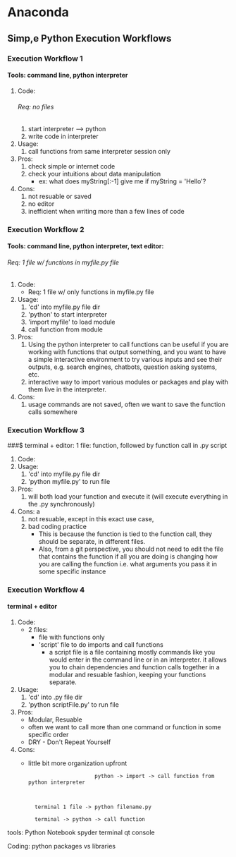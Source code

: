 # Anaconda
## Simp,e Python Execution Workflows
### Execution Workflow 1
#### Tools: command line, python interpreter 
1. Code: 		
	###### Req: no files		
	1. start interpreter
		--> python
	2. write code in interpreter
2. Usage:			 	
	1. call functions from same interpreter session only
3. Pros:								
	1. check simple or internet code 
	2. check your intuitions about data manipulation
		* ex: what does myString[:-1] give me if myString = 'Hello'?
4. Cons:								
	1. not resuable or saved
	2. no editor
	3. inefficient when writing more than a few lines of code

### Execution Workflow 2
#### Tools: command line, python interpreter, text editor: 
###### Req: 1 file w/ functions in myfile.py file
1. Code:			
	* Req: 1 file w/ only functions in myfile.py file
2. Usage: 					
	1. 'cd' into myfile.py file dir
	2. 'python' to start interpreter
	3. 'import myfile' to load module
	4. call function from module
3. Pros:					
	1. Using the python interpreter to call functions can be useful if you are working with functions that output something, and you want to have a simple interactive environment to try various inputs and see their outputs, e.g. search engines, chatbots, question asking systems, etc.
	2. interactive way to import various modules or packages and play with them live in the interpreter.
4. Cons:					
	1. usage commands are not saved, often we want to save the function calls somewhere

### Execution Workflow 3
###$ terminal + editor: 1 file: function, followed by function call in .py script
1. Code:				
2. Usage: 				
	1. 'cd' into myfile.py file dir
	2. 'python myfile.py' to run file 
3. Pros:					
	1. will both load your function and execute it (will execute everything in the .py synchronously)
4. Cons:					a
	1. not resuable, except in this exact use case, 
	2. bad coding practice
		* This is because the function is tied to the function call, they should be separate, in different files.
		* Also, from a git perspective, you should not need to edit the file that contains the function if all you are doing is changing how you are calling the function i.e. what arguments you pass it in some specific instance

### Execution Workflow 4
#### terminal + editor  
1. Code:	
	* 2 files:			
		 * file with functions only
		 * 'script' file to do imports and call functions 
			* a script file is a file containing mostly commands like you would enter in the command line or in an interpreter. it allows you to chain dependencies and function calls together in a modular and resuable fashion, keeping your functions separate.
2. Usage: 				
	1. 'cd' into .py file dir
	2. 'python scriptFile.py' to run file
3. Pros:					
	* Modular, Resuable 
	* often we want to call more than one command or function in some specific order
	* DRY - Don't Repeat Yourself 
4. Cons:					
	* little bit more organization upfront












							   python -> import -> call function from python interpreter



			terminal 1 file -> python filename.py

			terminal -> python -> call function





tools:
	Python Notebook
	spyder
	terminal
	qt console




Coding:
	python packages vs libraries







